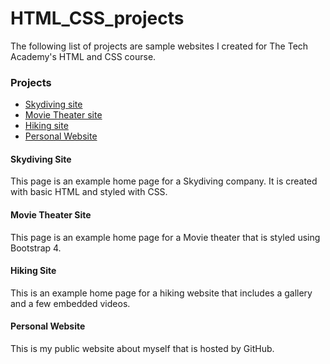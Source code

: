 # HTML_CSS_projects
The following list of projects are sample websites I created for The Tech Academy's HTML and CSS course.

### Projects
- [Skydiving site](https://github.com/Ivanfisher/HTML_CSS_projects/tree/main/Skydiving)
- [Movie Theater site](https://github.com/Ivanfisher/HTML_CSS_projects/tree/main/Bootstrap4_project)
- [Hiking site](https://github.com/Ivanfisher/HTML_CSS_projects/tree/main/One-Page-Website)
- [Personal Website](https://ivanlavernfisher/github.io)

#### Skydiving Site
This page is an example home page for a Skydiving company. It is created with basic HTML and styled with CSS.

#### Movie Theater Site
This page is an example home page for a Movie theater that is styled using Bootstrap 4.

#### Hiking Site
This is an example home page for a hiking website that includes a gallery and a few embedded videos.

#### Personal Website
This is my public website about myself that is hosted by GitHub.

